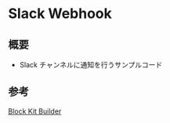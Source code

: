 # Slack Webhook

## 概要

- Slack チャンネルに通知を行うサンプルコード

## 参考

[Block Kit Builder](https://app.slack.com/block-kit-builder)